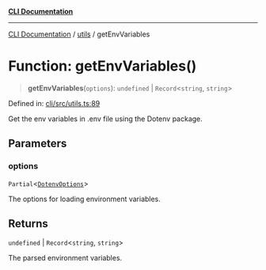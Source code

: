 [**CLI Documentation**](../../README.md)

***

[CLI Documentation](../../README.md) / [utils](../README.md) / getEnvVariables

# Function: getEnvVariables()

> **getEnvVariables**(`options`): `undefined` \| `Record`\<`string`, `string`\>

Defined in: [cli/src/utils.ts:89](https://github.com/stonemjs/cli/blob/f139573d7f6e29779d41fb031ed261bfcad59d09/src/utils.ts#L89)

Get the env variables in .env file using the Dotenv package.

## Parameters

### options

`Partial`\<[`DotenvOptions`](../../options/DotenvConfig/interfaces/DotenvOptions.md)\>

The options for loading environment variables.

## Returns

`undefined` \| `Record`\<`string`, `string`\>

The parsed environment variables.
